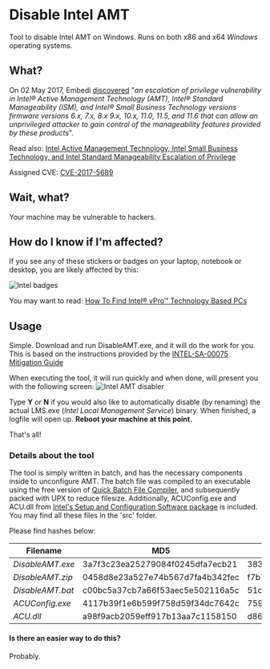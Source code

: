 # Disable Intel AMT
Tool to disable Intel AMT on Windows. Runs on both x86 and x64 *Windows* operating systems.

## What?
On 02 May 2017, Embedi [discovered](https://www.embedi.com/news/mythbusters-cve-2017-5689) "*an escalation of privilege vulnerability in Intel® Active Management Technology (AMT), Intel® Standard Manageability (ISM), and Intel® Small Business Technology versions firmware versions 6.x, 7.x, 8.x 9.x, 10.x, 11.0, 11.5, and 11.6 that can allow an unprivileged attacker to gain control of the manageability features provided by these products*".

Read also: [Intel Active Management Technology, Intel Small Business Technology, and Intel Standard Manageability Escalation of Privilege](https://security-center.intel.com/advisory.aspx?intelid=INTEL-SA-00075&languageid=en-fr)

Assigned CVE: [CVE-2017-5689](https://www.cve.mitre.org/cgi-bin/cvename.cgi?name=2017-5689)

## Wait, what?
Your machine may be vulnerable to hackers.

## How do I know if I'm affected?
If you see any of these stickers or badges on your laptop, notebook or desktop, you are likely affected by this:

![Intel badges](http://i.imgur.com/Evq3CUo.png "Intel badges")

You may want to read:
[How To Find Intel® vPro™ Technology Based PCs](https://communities.intel.com/docs/DOC-5693)


## Usage
Simple. Download and run DisableAMT.exe, and it will do the work for you. This is based on the instructions provided by the [INTEL-SA-00075 Mitigation Guide](https://downloadmirror.intel.com/26754/eng/INTEL-SA-00075%20Mitigation%20Guide-Rev%201.1.pdf)

When executing the tool, it will run quickly and when done, will present you with the following screen:
![Intel AMT disabler](http://i.imgur.com/e4DMXEV.png "Intel AMT disabler")

Type **Y** or **N** if you would also like to automatically disable (by renaming) the actual LMS.exe (*Intel Local Management Service*) binary. When finished, a logfile will open up. **Reboot your machine at this point.**

That's all!


### Details about the tool
The tool is simply written in batch, and has the necessary components inside to unconfigure AMT. The batch file was compiled to an executable using the free version of [Quick Batch File Compiler](http://www.abyssmedia.com/quickbfc/), and subsequently packed with UPX to reduce filesize. Additionally, ACUConfig.exe and ACU.dll from [Intel's Setup and Configuration Software package](https://downloadcenter.intel.com/download/26505) is included. You may find all these files in the 'src' folder.

Please find hashes below:

Filename | MD5 | SHA1 | SHA256
--- | --- | --- | ---
*DisableAMT.exe* | 3a7f3c23ea25279084f0245dfa7ecb21 | 383fc99f149c4aec3536ed5370dc4b07f7f93028 | f0cecef7f5d1b8be8feeddf83c71892bf9dd6e28b325f88e0c071c6be34b8c19
*DisableAMT.zip* | 0458d8e23a527e74b567d7fa4b342fec | f7b73115bfbacaea32da833deaf7c1187d1bfc40 | 143ffd107c3861a95e829d26baeb30316ded89bb494e74467bcfb8219f895c3b
*DisableAMT.bat* | c00bc5a37cb7a66f53aec5e502116a5c | 51ca8a7c3f5a81a31115618af4245df13aa39a90 | a58c56c61ba7eae6d0db27b2bc02e05444befca885b12d84948427fff544378a
*ACUConfig.exe* | 4117b39f1e6b599f758d59f34dc7642c | 7595bc7a97e7ddab65f210775e465aa6a87df4fd | 475e242953ab8e667aa607a4a7966433f111f8adbb3f88d8b21052b4c38088f7
*ACU.dll* | a98f9acb2059eff917b13aa7c1158150 | d869310f28fce485da0c099f7df349c82a005f30 | c569d9ce5024bb5b430bab696f2d276cfdc068018a84703b48e6d74a13dadfd7

#### Is there an easier way to do this?
Probably.


